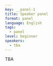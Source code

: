 ```yaml
---
key: __panel-1
title: Speaker panel
format: panel
language: English
tags:
  - panel
level: beginner
speakers:
  - tba
---
```

TBA